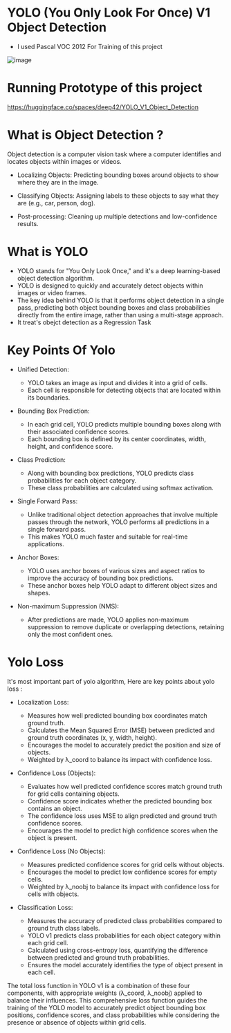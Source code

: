 # YOLO (You Only Look For Once) V1 Object Detection
- I used Pascal VOC 2012 For Training of this project
  
![image](https://github.com/deep-gtm/YOLO_V1_Object_Detection/assets/70434931/60958917-945d-4718-bf32-092c8d20de49)

# Running Prototype of this project 
https://huggingface.co/spaces/deep42/YOLO_V1_Object_Detection

# What is Object Detection ?
Object detection is a computer vision task where a computer identifies and locates objects within images or videos.
- Localizing Objects: Predicting bounding boxes around objects to show where they are in the image.

- Classifying Objects: Assigning labels to these objects to say what they are (e.g., car, person, dog).

- Post-processing: Cleaning up multiple detections and low-confidence results.
  
# What is YOLO
- YOLO stands for "You Only Look Once," and it's a deep learning-based object detection algorithm.
- YOLO is designed to quickly and accurately detect objects within images or video frames.
- The key idea behind YOLO is that it performs object detection in a single pass, predicting both object bounding boxes and class probabilities directly from the entire image, rather than using a multi-stage approach.
- It treat's obejct detection as a Regression Task

# Key Points Of Yolo
- Unified Detection:
  
  - YOLO takes an image as input and divides it into a grid of cells.
  - Each cell is responsible for detecting objects that are located within its boundaries.
- Bounding Box Prediction:
  - In each grid cell, YOLO predicts multiple bounding boxes along with their associated confidence scores.
  - Each bounding box is defined by its center coordinates, width, height, and confidence score.
- Class Prediction:
  - Along with bounding box predictions, YOLO predicts class probabilities for each object category.
  - These class probabilities are calculated using softmax activation.

- Single Forward Pass:
  - Unlike traditional object detection approaches that involve multiple passes through the network, YOLO performs all predictions in a single forward pass.
  - This makes YOLO much faster and suitable for real-time applications.
 
- Anchor Boxes:
  - YOLO uses anchor boxes of various sizes and aspect ratios to improve the accuracy of bounding box predictions.
  - These anchor boxes help YOLO adapt to different object sizes and shapes.
 
- Non-maximum Suppression (NMS):
  - After predictions are made, YOLO applies non-maximum suppression to remove duplicate or overlapping detections, retaining only the most confident ones.

 # Yolo Loss
 It's most important part of yolo algorithm, Here are key points about yolo loss :

- Localization Loss:
  - Measures how well predicted bounding box coordinates match ground truth.
  - Calculates the Mean Squared Error (MSE) between predicted and ground truth coordinates (x, y, width, height).
  - Encourages the model to accurately predict the position and size of objects.
  - Weighted by λ_coord to balance its impact with confidence loss.
  
- Confidence Loss (Objects):
  - Evaluates how well predicted confidence scores match ground truth for grid cells containing objects.
  - Confidence score indicates whether the predicted bounding box contains an object.
  - The confidence loss uses MSE to align predicted and ground truth confidence scores.
  - Encourages the model to predict high confidence scores when the object is present.

- Confidence Loss (No Objects):
  - Measures predicted confidence scores for grid cells without objects.
  - Encourages the model to predict low confidence scores for empty cells.
  - Weighted by λ_noobj to balance its impact with confidence loss for cells with objects.
 
- Classification Loss:

  - Measures the accuracy of predicted class probabilities compared to ground truth class labels.
  - YOLO v1 predicts class probabilities for each object category within each grid cell.
  - Calculated using cross-entropy loss, quantifying the difference between predicted and ground truth probabilities.
  - Ensures the model accurately identifies the type of object present in each cell.
 

The total loss function in YOLO v1 is a combination of these four components, with appropriate weights (λ_coord, λ_noobj) applied to balance their influences. This comprehensive loss function guides the training of the YOLO model to accurately predict object bounding box positions, confidence scores, and class probabilities while considering the presence or absence of objects within grid cells.


